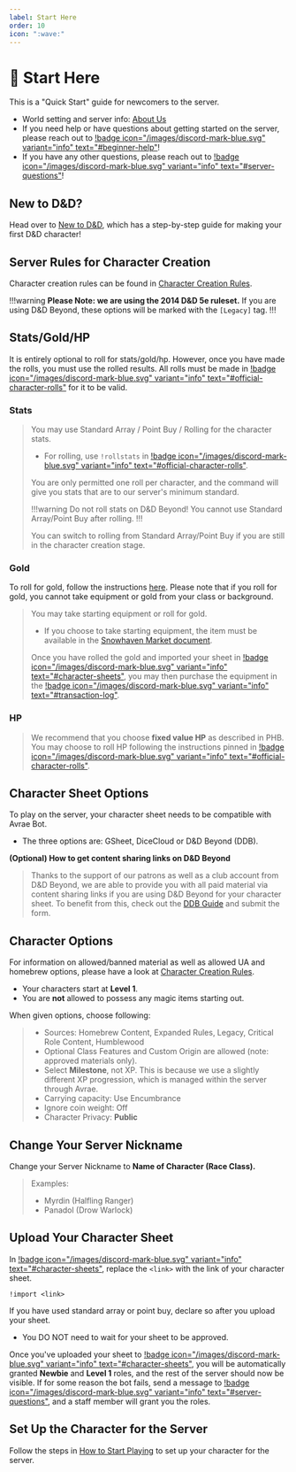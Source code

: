 ```yaml
---
label: Start Here
order: 10
icon: ":wave:"
---
```


<style>
h1:before { content: "👋 " }
</style> 

# Start Here

This is a "Quick Start" guide for newcomers to the server.

- World setting and server info: [About Us](/)
- If you need help or have questions about getting started on the server, please reach out to [!badge icon="/images/discord-mark-blue.svg" variant="info" text="#beginner-help"](https://discord.com/channels/512870694883950598/621035485690724369)! 
- If you have any other questions, please reach out to [!badge icon="/images/discord-mark-blue.svg" variant="info" text="#server-questions"](https://discord.com/channels/512870694883950598/546725434608451584)!

## New to D&D?
Head over to [New to D&D](new-to-dnd/), which has a step-by-step guide for making your first D&D character!

## Server Rules for Character Creation
Character creation rules can be found in [Character Creation Rules](cc-rules/).

!!!warning **Please Note: we are using the 2014 D&D 5e ruleset.**
If you are using D&D Beyond, these options will be marked with the `[Legacy]` tag.
!!!

## Stats/Gold/HP
It is entirely optional to roll for stats/gold/hp. However, once you have made the rolls, you must use the rolled results. All rolls must be made in [!badge icon="/images/discord-mark-blue.svg" variant="info" text="#official-character-rolls"](https://discord.com/channels/512870694883950598/513963351567499264) for it to be valid.

### Stats
> You may use Standard Array / Point Buy / Rolling for the character stats.  
> - For rolling, use `!rollstats` in [!badge icon="/images/discord-mark-blue.svg" variant="info" text="#official-character-rolls"](https://discord.com/channels/512870694883950598/513963351567499264).
> 
> You are only permitted one roll per character, and the command will give you stats that are to our server's minimum standard.
> 
> !!!warning
> Do not roll stats on D&D Beyond! You cannot use Standard Array/Point Buy after rolling.
> !!!
> 
> You can switch to rolling from Standard Array/Point Buy if you are still in the character creation stage.

### Gold
To roll for gold, follow the instructions [here](stat-rolling/). Please note that if you roll for gold, you cannot take equipment or gold from your class or background.

> You may take starting equipment or roll for gold. 
> - If you choose to take starting equipment, the item must be available in the [Snowhaven Market document](https://docs.google.com/document/d/131lUJSH1DX0FLMfKKlO9irCnfG6zjwbjjG5-HKstWsU/).
> 
> Once you have rolled the gold and imported your sheet in [!badge icon="/images/discord-mark-blue.svg" variant="info" text="#character-sheets"](https://discord.com/channels/512870694883950598/512872392377499661), you may then purchase the equipment in the [!badge icon="/images/discord-mark-blue.svg" variant="info" text="#transaction-log"](https://discord.com/channels/512870694883950598/531011819095982081).

### HP
> We recommend that you choose **fixed value HP** as described in PHB. You may choose to roll HP following the instructions pinned in [!badge icon="/images/discord-mark-blue.svg" variant="info" text="#official-character-rolls"](https://discord.com/channels/512870694883950598/513963351567499264).

## Character Sheet Options
To play on the server, your character sheet needs to be compatible with Avrae Bot. 
- The three options are: GSheet, DiceCloud or D&D Beyond (DDB).

**(Optional) How to get content sharing links on D&D Beyond**
> Thanks to the support of our patrons as well as a club account from D&D Beyond, we are able to provide you with all paid material via content sharing links if you are using D&D Beyond for your character sheet. To benefit from this, check out the [DDB Guide](ddb/) and submit the form.

## Character Options
For information on allowed/banned material as well as allowed UA and homebrew options, please have a look at [Character Creation Rules](cc-rules/).

- Your characters start at **Level 1**. 
- You are **not** allowed to possess any magic items starting out.

When given options, choose following:
> - Sources: Homebrew Content, Expanded Rules, Legacy, Critical Role Content, Humblewood
> - Optional Class Features and Custom Origin are allowed (note: approved materials only).
> - Select **Milestone**, not XP. This is because we use a slightly different XP progression, which is managed within the server through Avrae.
> - Carrying capacity: Use Encumbrance
> - Ignore coin weight: Off
> - Character Privacy: **Public**

## Change Your Server Nickname
Change your Server Nickname to **Name of Character (Race Class).**

> Examples:
> - Myrdin (Halfling Ranger) 
> - Panadol (Drow Warlock)

## Upload Your Character Sheet
In [!badge icon="/images/discord-mark-blue.svg" variant="info" text="#character-sheets"](https://discord.com/channels/512870694883950598/512872392377499661), replace the `<link>` with the link of your character sheet.

```
!import <link>
```

If you have used standard array or point buy, declare so after you upload your sheet. 
- You DO NOT need to wait for your sheet to be approved.

Once you've uploaded your sheet to [!badge icon="/images/discord-mark-blue.svg" variant="info" text="#character-sheets"](https://discord.com/channels/512870694883950598/512872392377499661), you will be automatically granted **Newbie** and **Level 1** roles, and the rest of the server should now be visible. If for some reason the bot fails, send a message to [!badge icon="/images/discord-mark-blue.svg" variant="info" text="#⁠server-questions"](https://discord.com/channels/512870694883950598/546725434608451584), and a staff member will grant you the roles.

## Set Up the Character for the Server
Follow the steps in [How to Start Playing](/start-playing/start-playing/) to set up your character for the server.